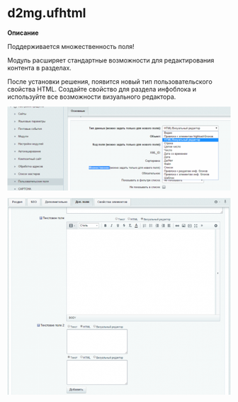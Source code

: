 # d2mg.ufhtml

**Описание**

Поддерживается множественность поля!

Модуль расширяет стандартные возможности для редактирования контента в разделах.

После установки решения, появится новый тип пользовательского свойства HTML. Создайте свойство для раздела инфоблока и используйте все возможности визуального редактора.

![](img_md/screen1.png)

![](img_md/screen2.png)